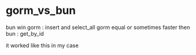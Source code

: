 # gorm_vs_bun

bun win gorm : insert and select_all
gorm equal or sometimes faster then bun : get_by_id

it worked like this in my case